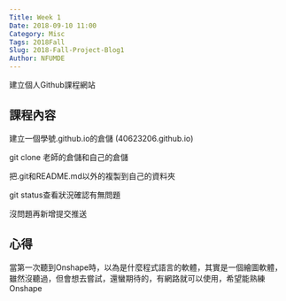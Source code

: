 ```yaml
---
Title: Week 1
Date: 2018-09-10 11:00
Category: Misc
Tags: 2018Fall
Slug: 2018-Fall-Project-Blog1
Author: NFUMDE
---
```


建立個人Github課程網站

<!-- PELICAN_END_SUMMARY -->

課程內容
----

建立一個學號.github.io的倉儲 (40623206.github.io)

git clone 老師的倉儲和自己的倉儲

把.git和README.md以外的複製到自己的資料夾

git status查看狀況確認有無問題

沒問題再新增提交推送


心得
----

當第一次聽到Onshape時，以為是什麼程式語言的軟體，其實是一個繪圖軟體，雖然沒聽過，但會想去嘗試，還蠻期待的，有網路就可以使用，希望能熟練Onshape